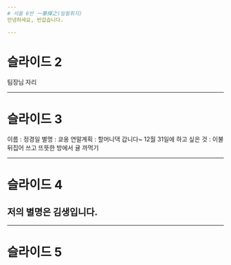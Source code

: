 ```yaml
---
# 서울 6반 一筆揮之(일필휘지)
안녕하세요, 반갑습니다.

---
```

# 슬라이드 2
팀장님 자리

---
# 슬라이드 3

이름 : 정경일
별명 : 쿄옹
연말계획 : 할머니댁 갑니다~
12월 31일에 하고 싶은 것 : 이불 뒤집어 쓰고 뜨뜻한 방에서 귤 까먹기 

---
# 슬라이드 4

## 저의 별명은 김생입니다.

---
# 슬라이드 5

